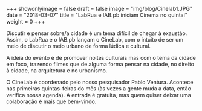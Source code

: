 +++
showonlyimage = false
draft = false
image = "img/blog/Cinelab1.JPG"
date = "2018-03-07"
title = "LabRua e IAB.pb iniciam Cinema no quintal"
weight = 0
+++

Discutir e pensar sobre/a cidade é um tema difícil de chegar à exaustão. Assim, o LabRua e o IAB.pb lançam o CineLab, com o intuito de ser um meio de discutir o meio urbano de forma lúdica e cultural.
<!--more-->

 A ideia do evento é de promover noites culturais mas com o tema da cidade em foco, trazendo filmes que de alguma forma pensar na cidade, no direito à cidade, na arquitetura e no urbanismo.

O CineLab é coordenado pelo nosso pesquisador Pablo Ventura. Acontece nas primeiras quintas-feiras do mês (às vezes a gente muda a data, então verifica nossa agenda). A entrada é gratuita, mas quem quiser deixar uma colaboração é mais que bem-vindo.
